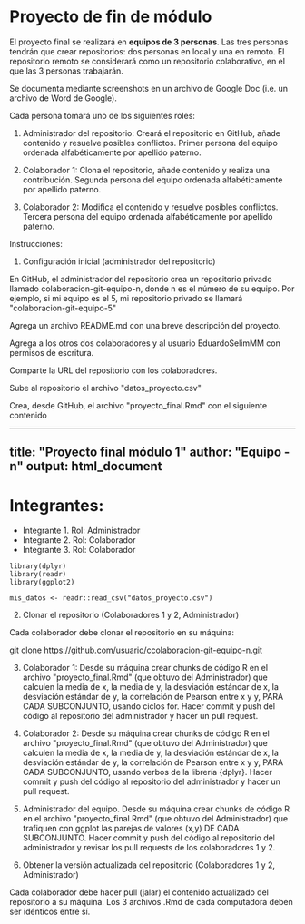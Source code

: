 # Proyecto de fin de módulo

El proyecto final se realizará en **equipos de 3 personas**. Las tres personas tendrán que crear repositorios: dos personas en local y una en remoto. El repositorio remoto se considerará como un repositorio colaborativo, en el que las 3 personas trabajarán.

Se documenta mediante screenshots en un archivo de Google Doc (i.e. un archivo de Word de Google).

Cada persona tomará uno de los siguientes roles:

1. Administrador del repositorio: Creará el repositorio en GitHub, añade contenido y resuelve posibles conflictos. Primer persona del equipo ordenada alfabéticamente por apellido paterno.

2. Colaborador 1: Clona el repositorio, añade contenido y realiza una contribución. Segunda persona del equipo ordenada alfabéticamente por apellido paterno.

3. Colaborador 2: Modifica el contenido y resuelve posibles conflictos. Tercera persona del equipo ordenada alfabéticamente por apellido paterno.

Instrucciones:

1. Configuración inicial (administrador del repositorio)

En GitHub, el administrador del repositorio crea un repositorio privado llamado colaboracion-git-equipo-n, donde n es el número de su equipo. Por ejemplo, si mi equipo es el 5, mi repositorio privado se llamará "colaboracion-git-equipo-5"

Agrega un archivo README.md con una breve descripción del proyecto.

Agrega a los otros dos colaboradores y al usuario EduardoSelimMM con permisos de escritura.

Comparte la URL del repositorio con los colaboradores.

Sube al repositorio el archivo "datos_proyecto.csv"

Crea, desde GitHub, el archivo "proyecto_final.Rmd" con el siguiente contenido

---
title: "Proyecto final módulo 1"
author: "Equipo - n"
output: html_document
---

# Integrantes:

+ Integrante 1. Rol: Administrador
+ Integrante 2. Rol: Colaborador
+ Integrante 3. Rol: Colaborador

```{r}
library(dplyr)
library(readr)
library(ggplot2)
```

```{r}
mis_datos <- readr::read_csv("datos_proyecto.csv")
```

2. Clonar el repositorio (Colaboradores 1 y 2, Administrador)

Cada colaborador debe clonar el repositorio en su máquina:

git clone https://github.com/usuario/ccolaboracion-git-equipo-n.git

3. Colaborador 1: Desde su máquina crear chunks de código R en el archivo "proyecto_final.Rmd" (que obtuvo del Administrador) que calculen la media de x, la media de y, la desviación estándar de x, la desviación estándar de y, la correlación de Pearson entre x y y, PARA CADA SUBCONJUNTO, usando ciclos for. Hacer commit y push del código al repositorio del administrador y hacer un pull request.

4. Colaborador 2: Desde su máquina crear chunks de código R en el archivo "proyecto_final.Rmd" (que obtuvo del Administrador) que calculen la media de x, la media de y, la desviación estándar de x, la desviación estándar de y, la correlación de Pearson entre x y y, PARA CADA SUBCONJUNTO, usando verbos de la librería {dplyr}. Hacer commit y push del código al repositorio del administrador y hacer un pull request.

5. Administrador del equipo. Desde su máquina crear chunks de código R en el archivo "proyecto_final.Rmd" (que obtuvo del Administrador) que trafiquen con ggplot las parejas de valores (x,y) DE CADA SUBCONJUNTO. Hacer commit y push del código al repositorio del administrador y revisar los pull requests de los colaboradores 1 y 2.

6. Obtener la versión actualizada del repositorio (Colaboradores 1 y 2, Administrador)

Cada colaborador debe hacer pull (jalar) el contenido actualizado del repositorio a su máquina. Los 3 archivos .Rmd de cada computadora deben ser idénticos entre sí.
